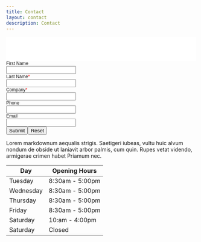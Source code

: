 ```yaml
---
title: Contact
layout: contact
description: Contact
---
```


<!-- Note :
   - You can modify the font style and form style to suit your website. 
   - Code lines with comments Do not remove this code are required for the form to work properly, make sure that you do not remove these lines of code. 
   - The Mandatory check script can modified as to suit your business needs. 
   - It is important that you test the modified form before going live.-->
<div id='crmWebToEntityForm' class='zcwf_lblLeft crmWebToEntityForm' style='background-color: white;color: black;max-width: 600px;'>
  <meta name='viewport' content='width=device-width, initial-scale=1.0'>
   <META HTTP-EQUIV ='content-type' CONTENT='text/html;charset=UTF-8'>
   
<script src="https://ajax.googleapis.com/ajax/libs/jquery/3.6.4/jquery.min.js"></script>

<style>
.wf_customMessageBox {
	font-family: Arial, Helvetica, sans-serif;
	color: #132C14;
	background:  #F5FAF5;
	box-shadow:0 2px 6px 0 rgba(0,0,0,0.25);
	max-width: 90%;
	width:max-content;
	word-break: break-word;
	z-index: 11000;
	border-radius: 6px;
	border: 1px solid #A9D3AB;
	min-width: 100px;
	padding: 10px 15px;
	display: flex;
	align-items: center;
	position: fixed;
	top: 20px;
	left: 50%;
	transform: translate(-50%, 0);
	}
.wf_customCircle {
	position: relative;
	background-color: #12AA67;
	border-radius: 100%;
	width: 20px;
	height: 20px;
	flex:none;
	margin-right: 7px;
	}
.wf_customCheckMark {
	box-sizing: unset !important;
	position: absolute;
	transform: rotate(45deg) translate(-50%, -50%);
	left: 6px;
	top: 9px;
	height: 8px;
	width: 3px;
	border-bottom: 2px solid #fff;
	border-right: 2px solid #fff;
	}
.wf_customClose {
	box-sizing: border-box;
	position: relative;
	width: 18px;
	height: 18px;
	}
.wf_customClose::after,
.wf_customClose::before {
	content: "";
	display: block;
	box-sizing: border-box;
	position: absolute;
	width: 12px;
	height: 1.5px;
	background: #616E88;
	transform: rotate(45deg);
	border-radius: 5px;
	top: 8px;
	left: 1px
	}
.wf_customClose::after {
	transform: rotate(-45deg)
}</style> <div class='wf_customMessageBox' id='wf_splash' style='display:none'>
	<div class="wf_customCircle">
	<div class="wf_customCheckMark"></div>
</div>
	<span id="wf_splash_info"></span>
</p>
</div>
<form id='webform6426610000000482646' name=WebToLeads6426610000000482646 accept-charset='UTF-8'>
 <input type='text' style='display:none;' name='xnQsjsdp' value='5771412cd092f22edf28719ff313fba487bf171693d2cea4b4e5d90788afa029'></input> 
 <input type='hidden' name='zc_gad' id='zc_gad' value=''></input>
 <input type='text' style='display:none;' name='xmIwtLD' value='ed196c7721c51c2412073dff45b0a872788144eb66b6d5321bb7972cb75d22d14fc68cedfb37e04d1b261c1672d55b22'></input> 
 <input type='text'  style='display:none;' name='actionType' value='TGVhZHM='></input>
 <input type='text' style='display:none;' name='returnURL' value='null' > </input>
	 <!-- Do not remove this code. -->
<style>
html,body{
	margin: 0px;
}
#crmWebToEntityForm.zcwf_lblLeft {
	width:100%;
	padding: 25px;
	margin: 0 auto;
	box-sizing: border-box;
}
#crmWebToEntityForm.zcwf_lblLeft * {
	box-sizing: border-box;
}
#crmWebToEntityForm{text-align: left;}
#crmWebToEntityForm * {
	direction: ltr;
}
.zcwf_lblLeft .zcwf_title {
	word-wrap: break-word;
	padding: 0px 6px 10px;
	font-weight:bold }.zcwf_lblLeft.cpT_primaryBtn:hover{
	background: linear-gradient(#02acff 0,#006be4 100%) no-repeat padding-box !important;
	box-shadow: 0 -2px 0 0 #0159b9 inset !important;
	border: 0 !important;
	color: #fff !important;
	outline: 0 !important;
}.zcwf_lblLeft .zcwf_col_fld input[type=text], input[type=password], .zcwf_lblLeft .zcwf_col_fld textarea {
	width: 60%;
	border: 1px solid #c0c6cc !important;
	resize: vertical;
	border-radius: 2px;
	float: left;
}
.zcwf_lblLeft .zcwf_col_lab {
	width: 30%;
	word-break: break-word;
	padding: 0px 6px 0px;
	margin-right: 10px;
	margin-top: 5px;
	float: left;
	min-height: 1px;
}
.zcwf_lblLeft .zcwf_col_fld {
	float: left;
	width: 68%;
	padding: 0px 6px 0px;
	position: relative;
	margin-top: 5px;
}
.zcwf_lblLeft .zcwf_privacy{padding: 6px;}
.zcwf_lblLeft .wfrm_fld_dpNn{display: none;}
.dIB{display: inline-block;}
.zcwf_lblLeft .zcwf_col_fld_slt {
	width: 60%;
	border: 1px solid #ccc;
	background: #fff;
	border-radius: 4px;
	font-size: 12px;
	float: left;
	resize: vertical;
	padding: 2px 5px;
}
.zcwf_lblLeft .zcwf_row:after, .zcwf_lblLeft .zcwf_col_fld:after {
	content: '';
	display: table;
	clear: both;
}
.zcwf_lblLeft .zcwf_col_help {
	float: left;
	margin-left: 7px;
	font-size: 12px;
	max-width: 35%;
	word-break: break-word;
}
.zcwf_lblLeft .zcwf_help_icon {
	cursor: pointer;
	width: 16px;
	height: 16px;
	display: inline-block;
	background: #fff;
	border: 1px solid #c0c6cc;
	color: #c1c1c1;
	text-align: center;
	font-size: 11px;
	line-height: 16px;
	font-weight: bold;
	border-radius: 50%;
}
.zcwf_lblLeft .zcwf_row {margin: 15px 0px;}
.zcwf_lblLeft .formsubmit {
	margin-right: 5px;
	cursor: pointer;
	color: var(--baseColor);
	font-size: 12px;
}
.zcwf_lblLeft .zcwf_privacy_txt {
	width: 90%;
	color: rgb(0, 0, 0);
	font-size: 12px;
	font-family: Arial;
	display: inline-block;
	vertical-align: top;
	color: var(--baseColor);
	padding-top: 2px;
	margin-left: 6px;
}
.zcwf_lblLeft .zcwf_button {
	font-size: 12px;
	color: var(--baseColor);
	border: 1px solid #c0c6cc;
	padding: 3px 9px;
	border-radius: 4px;
	cursor: pointer;
	max-width: 120px;
	overflow: hidden;
	text-overflow: ellipsis;
	white-space: nowrap;
}
.zcwf_lblLeft .zcwf_tooltip_over{
	position: relative;
}
.zcwf_lblLeft .zcwf_tooltip_ctn{
	position: absolute;
	background: #dedede;
	padding: 3px 6px;
	top: 3px;
	border-radius: 4px;word-break: break-word;
	min-width: 100px;
	max-width: 150px;
	color: var(--baseColor);
	z-index: 100;
}
.zcwf_lblLeft .zcwf_ckbox{
	float: left;
}
.zcwf_lblLeft .zcwf_file{
	width: 55%;
	box-sizing: border-box;
	float: left;
}
.cBoth:after{
	content:'';
	display: block;
	clear: both;
}
@media all and (max-width: 600px) {
	.zcwf_lblLeft .zcwf_col_lab, .zcwf_lblLeft .zcwf_col_fld {
		width: auto;
		float: none !important;
	}
	.zcwf_lblLeft .zcwf_col_help {width: 40%;}
}
</style>
<div class='zcwf_row'><div class='zcwf_col_lab' style='font-size:12px; font-family: Arial;'><label for='First_Name'>First Name</label></div><div class='zcwf_col_fld'><input type='text' id='First_Name' aria-required='false' aria-label='First Name' name='First Name' aria-valuemax='40' maxlength='40'></input><div class='zcwf_col_help'></div></div></div><div class='zcwf_row'><div class='zcwf_col_lab' style='font-size:12px; font-family: Arial;'><label for='Last_Name'>Last Name<span style='color:red;'>*</span></label></div><div class='zcwf_col_fld'><input type='text' id='Last_Name' aria-required='true' aria-label='Last Name' name='Last Name' aria-valuemax='80' maxlength='80'></input><div class='zcwf_col_help'></div></div></div><div class='zcwf_row'><div class='zcwf_col_lab' style='font-size:12px; font-family: Arial;'><label for='Company'>Company<span style='color:red;'>*</span></label></div><div class='zcwf_col_fld'><input type='text' id='Company' aria-required='true' aria-label='Company' name='Company' aria-valuemax='200' maxlength='200'></input><div class='zcwf_col_help'></div></div></div><div class='zcwf_row'><div class='zcwf_col_lab' style='font-size:12px; font-family: Arial;'><label for='Phone'>Phone</label></div><div class='zcwf_col_fld'><input type='text' id='Phone' aria-required='false' aria-label='Phone' name='Phone' aria-valuemax='30' maxlength='30'></input><div class='zcwf_col_help'></div></div></div><div class='zcwf_row'><div class='zcwf_col_lab' style='font-size:12px; font-family: Arial;'><label for='Email'>Email</label></div><div class='zcwf_col_fld'><input type='text' ftype='email' autocomplete='false' id='Email' aria-required='false' aria-label='Email' name='Email' aria-valuemax='100' crmlabel='' maxlength='100'></input><div class='zcwf_col_help'></div></div></div><div class='zcwf_row'><div class='zcwf_col_lab'></div><div class='zcwf_col_fld'><input type='submit' id='formsubmit' role='button' class='formsubmit zcwf_button' value='Submit' aria-label='Submit' title='Submit'><input type='reset' class='zcwf_button' role='button' name='reset' value='Reset' aria-label='Reset' title='Reset'></div></div>
	<script>
	function validateEmail6426610000000482646()
	{
		var form = document.forms['WebToLeads6426610000000482646'];
		var emailFld = form.querySelectorAll('[ftype=email]');
		var i;
		for (i = 0; i < emailFld.length; i++)
		{
			var emailVal = emailFld[i].value;
			if((emailVal.replace(/^\s+|\s+$/g, '')).length!=0 )
			{
				var atpos=emailVal.indexOf('@');
				var dotpos=emailVal.lastIndexOf('.');
				if (atpos<1 || dotpos<atpos+2 || dotpos+2>=emailVal.length)
				{
					alert('Please enter a valid email address. ');
					emailFld[i].focus();
					return false;
				}
			}
		}
		return true;
	}

	function checkMandatory6426610000000482646() {
		var mndFileds = new Array('Company','Last Name');
		var fldLangVal = new Array('Company','Last\x20Name');
		for(i=0;i<mndFileds.length;i++) {
		  var fieldObj=document.forms['WebToLeads6426610000000482646'][mndFileds[i]];
		  if(fieldObj) {
			if (((fieldObj.value).replace(/^\s+|\s+$/g, '')).length==0) {
			 if(fieldObj.type =='file')
				{ 
				 alert('Please select a file to upload.'); 
				 fieldObj.focus(); 
				 return false;
				} 
			alert(fldLangVal[i] +' cannot be empty.'); 
   	   	  	  fieldObj.focus();
   	   	  	  return false;
			}  else if(fieldObj.nodeName=='SELECT') {
  	   	   	 if(fieldObj.options[fieldObj.selectedIndex].value=='-None-') {
				alert(fldLangVal[i] +' cannot be none.'); 
				fieldObj.focus();
				return false;
			   }
			} else if(fieldObj.type =='checkbox'){
 	 	 	 if(fieldObj.checked == false){
				alert('Please accept  '+fldLangVal[i]);
				fieldObj.focus();
				return false;
			   } 
			 } 
			 try {
			     if(fieldObj.name == 'Last Name') {
				name = fieldObj.value;
 	 	 	    }
			} catch (e) {}
		    }
		}
		if(!validateEmail6426610000000482646()){return false;}
		
	var urlparams = new URLSearchParams( window.location.search);
	if(urlparams.has('service') && (urlparams.get('service')==='smarturl')){
		var webform = document.getElementById('webform6426610000000482646');
		 var service =  urlparams.get('service'); 
		var smarturlfield = document.createElement('input');
		smarturlfield.setAttribute('type','hidden');
		smarturlfield.setAttribute('value',service);
		smarturlfield.setAttribute('name','service');
		webform.appendChild(smarturlfield); 
	}

		document.querySelector('.crmWebToEntityForm .formsubmit').setAttribute('disabled', true);
	return true;
	}

$(document).ready(function () {
	$('#webform6426610000000482646').submit(function (e) {
		var ismandatory = checkMandatory6426610000000482646();
		e.preventDefault();
		if(ismandatory){
			 if(typeof _wfa_track != 'undefined' && _wfa_track.wfa_submit){ _wfa_track.wfa_submit(e); }
			var formData = new FormData(this);
			$.ajax({
				url :'https://crm.zoho.com/crm/WebToLeadForm',
				type : 'POST',
				data : formData,
				cache: false,
				contentType: false,
				processData: false,
				success: function(data) {
					var splashinfodom = document.getElementById("wf_splash_info");
					splashinfodom.innerText=data.actionvalue;
					var splashdom = document.getElementById("wf_splash");
					document.getElementById("webform6426610000000482646").reset.click();
					splashdom.style.display = '';
					setTimeout(function(){
						splashdom.style.display = 'none';
					},5000);
				document.querySelector('.crmWebToEntityForm .formsubmit').removeAttribute('disabled');
				},
				error: function(data){
					alert("an error occurred");
				}	
			});
		}
	});
});
function tooltipShow6426610000000482646(el){
	var tooltip = el.nextElementSibling;
	var tooltipDisplay = tooltip.style.display;
	if(tooltipDisplay == 'none'){
		var allTooltip = document.getElementsByClassName('zcwf_tooltip_over');
		for(i=0; i<allTooltip.length; i++){
			allTooltip[i].style.display='none';
		}
		tooltip.style.display = 'block';
	}else{
		tooltip.style.display='none';
	}
}
</script>
	</form>
</div>

Lorem markdownum aequalis strigis. Saetigeri iubeas, vultu huic alvum nondum de obside ut laniavit arbor palmis, cum quin. Rupes vetat videndo, armigerae crimen habet Priamum nec.

| Day       | Opening Hours   |
| --------- | --------------- |
| Tuesday   | 8:30am - 5:00pm |
| Wednesday | 8:30am - 5:00pm |
| Thursday  | 8:30am - 5:00pm |
| Friday    | 8:30am - 5:00pm |
| Saturday  | 10:am - 4:00pm  |
| Saturday  | Closed          |
